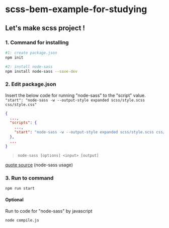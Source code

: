 # scss-bem-example-for-studying

## Let's make scss project !

### 1. Command for installing

```bash
#1: create package.json
npm init

#2: install node-sass
npm install node-sass --save-dev
```

### 2. Edit package.json

Insert the below code for running "node-sass" to the "script" value.  
`"start": "node-sass -w --output-style expanded scss/style.scss css/style.css"`

```json
{
  ...,
  "scripts": {
    ...,
    "start": "node-sass -w --output-style expanded scss/style.scss css/style.css"
  },
  ...
}
```

> `node-sass [options] <input> [output]`

[quote source](https://www.npmjs.com/package/node-sass) (node-sass usage)

### 3. Run to command

```bash
npm run start
```

#### Optional

Run to code for "node-sass" by javascript

```bash
node compile.js
```
